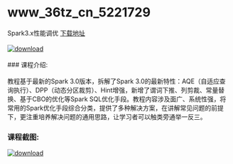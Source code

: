 # www_36tz_cn_5221729
Spark3.x性能调优
[下载地址](http://www.36tz.cn/article/5221729 "下载地址")
<br/></br>[![download](http://36tz.cn/muke_img/2021_11_1-56-300x178.png "下载地址")](http://www.36tz.cn/article/5221729 "下载地址")
<br/></br>### 课程介绍:<br/></br>教程基于最新的Spark 3.0版本，拆解了Spark 3.0的最新特性：AQE（自适应查询执行）、DPP（动态分区裁剪）、Hint增强，新增了谓词下推、列剪裁、常量替换、基于CBO的优化等Spark SQL优化手段。教程内容涉及面广、系统性强，将常用的Spark优化手段综合分类，提供了多种解决方案，在讲解常见问题的前提下，更注重培养解决问题的通用思路，让学习者可以触类旁通举一反三。

### 课程截图:
[![download](http://36tz.cn/muke_img/2021_11_2-40.png "下载地址")](http://www.36tz.cn/article/5221729 "下载地址")
